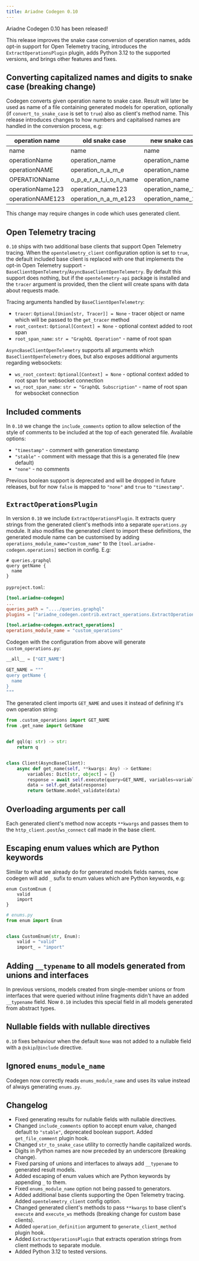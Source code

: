 ```yaml
---
title: Ariadne Codegen 0.10
---
```


Ariadne Codegen 0.10 has been released!

This release improves the snake case conversion of operation names, adds opt-in support for Open Telemetry tracing, introduces the `ExtractOperationsPlugin` plugin, adds Python 3.12 to the supported versions, and brings other features and fixes.


<!--truncate-->

## Converting capitalized names and digits to snake case (breaking change)

Codegen converts given operation name to snake case. Result will later be used as name of a file containing generated models for operation, optionally (if `convert_to_snake_case` is set to `true`) also as client's method name. This release introduces changes to how numbers and capitalised names are handled in the conversion process, e.g:

| operation name    | old snake case            | new snake case        |
|-------------------|---------------------------|-----------------------|
| name              | name                      | name                  |
| operationName     | operation_name            | operation_name        |
| operationNAME     | operation_n_a_m_e         | operation_name        |
| OPERATIONName     | o_p_e_r_a_t_i_o_n_name    | operation_name        |
| operationName123  | operation_name123         | operation_name_123    |
| operationNAME123  | operation_n_a_m_e123      | operation_name_123    |

This change may require changes in code which uses generated client.


## Open Telemetry tracing

`0.10` ships with two additional base clients that support Open Telemetry tracing. When the `opentelemetry_client` configuration option is set to `true`, the default included base client is replaced with one that implements the opt-in Open Telemetry support - `BaseClientOpenTelemetry`/`AsyncBaseClientOpenTelemetry`. By default this support does nothing, but if the `opentelemetry-api` package is installed and the `tracer` argument is provided, then the client will create spans with data about requests made.

Tracing arguments handled by `BaseClientOpenTelemetry`:
- `tracer`: `Optional[Union[str, Tracer]] = None` - tracer object or name which will be passed to the `get_tracer` method
- `root_context`: `Optional[Context] = None` - optional context added to root span
- `root_span_name`: `str = "GraphQL Operation"` - name of root span

`AsyncBaseClientOpenTelemetry` supports all arguments which `BaseClientOpenTelemetry` does, but also exposes additional arguments regarding websockets:
- `ws_root_context`: `Optional[Context] = None` - optional context added to root span for websocket connection
- `ws_root_span_name`: `str = "GraphQL Subscription"` - name of root span for websocket connection


## Included comments

In `0.10` we change the `include_comments` option to allow selection of the style of comments to be included at the top of each generated file. Available options:
- `"timestamp"` - comment with generation timestamp
- `"stable"` - comment with message that this is a generated file (new default)
- `"none"` - no comments

Previous boolean support is deprecated and will be dropped in future releases, but for now `false` is mapped to `"none"` and `true` to `"timestamp"`.


## `ExtractOperationsPlugin`

In version `0.10` we include `ExtractOperationsPlugin`. It extracts query strings from the generated client's methods into a separate `operations.py` module. It also modifies the generated client to import these definitions, the generated module name can be customised by adding `operations_module_name="custom_name"` to the `[tool.ariadne-codegen.operations]` section in config. E.g:

```gql
# queries.graphql
query getName {
  name
}
```

`pyproject.toml`:

```toml
[tool.ariadne-codegen]
...
queries_path = "..../queries.graphql"
plugins = ["ariadne_codegen.contrib.extract_operations.ExtractOperationsPlugin"]

[tool.ariadne-codegen.extract_operations]
operations_module_name = "custom_operations"
```

Codegen with the configuration from above will generate `custom_operations.py`:

```python
__all__ = ["GET_NAME"]

GET_NAME = """
query getName {
  name
}
"""
```

The generated client imports `GET_NAME` and uses it instead of defining it's own operation string:

```python
from .custom_operations import GET_NAME
from .get_name import GetName


def gql(q: str) -> str:
    return q


class Client(AsyncBaseClient):
    async def get_name(self, **kwargs: Any) -> GetName:
        variables: Dict[str, object] = {}
        response = await self.execute(query=GET_NAME, variables=variables, **kwargs)
        data = self.get_data(response)
        return GetName.model_validate(data)
```


## Overloading arguments per call

Each generated client's method now accepts `**kwargs` and passes them to the `http_client.post`/`ws_connect` call made in the base client.


## Escaping enum values which are Python keywords

Similar to what we already do for generated models fields names, now codegen will add `_` sufix to enum values which are Python keywords, e.g:

```gql
enum CustomEnum {
    valid
    import
}
```

```python
# enums.py
from enum import Enum


class CustomEnum(str, Enum):
    valid = "valid"
    import_ = "import"
```


## Adding `__typename` to all models generated from unions and interfaces

In previous versions, models created from single-member unions or from interfaces that were queried without inline fragments didn't have an added `__typename` field. Now `0.10` includes this special field in all models generated from abstract types.


## Nullable fields with nullable directives

`0.10` fixes behaviour when the default `None` was not added to a nullable field with a `@skip`/`@include` directive.


## Ignored `enums_module_name`

Codegen now correctly reads `enums_module_name` and uses its value instead of always generating `enums.py`.


## Changelog

- Fixed generating results for nullable fields with nullable directives.
- Changed `include_comments` option to accept enum value, changed default to `"stable"`, deprecated boolean support. Added `get_file_comment` plugin hook.
- Changed `str_to_snake_case` utility to correctly handle capitalized words.
- Digits in Python names are now preceded by an underscore (breaking change).
- Fixed parsing of unions and interfaces to always add `__typename` to generated result models.
- Added escaping of enum values which are Python keywords by appending `_` to them.
- Fixed `enums_module_name` option not being passed to generators.
- Added additional base clients supporting the Open Telemetry tracing. Added `opentelemetry_client` config option.
- Changed generated client's methods to pass `**kwargs` to base client's `execute` and `execute_ws` methods (breaking change for custom base clients).
- Added `operation_definition` argument to `generate_client_method` plugin hook.
- Added `ExtractOperationsPlugin` that extracts operation strings from client methods to separate module.
- Added Python 3.12 to tested versions.
